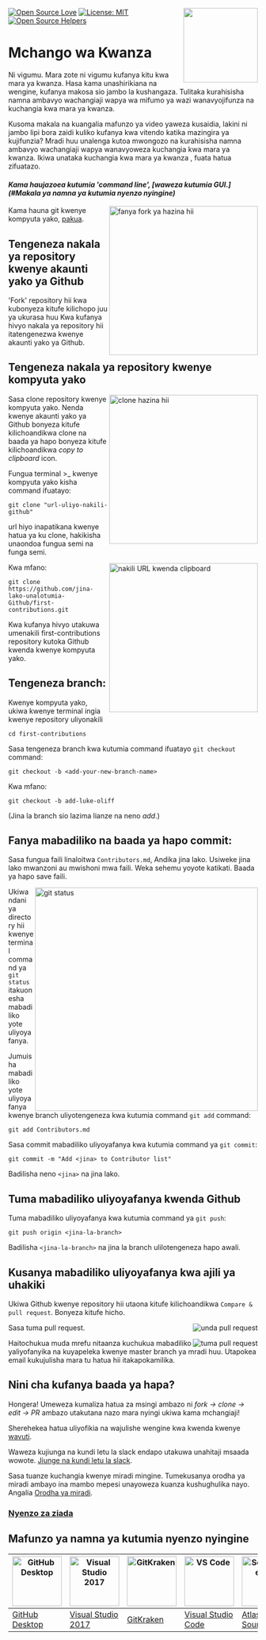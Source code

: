 [![Open Source Love](https://badges.frapsoft.com/os/v1/open-source.svg?v=103)](https://github.com/ellerbrock/open-source-badges/)
[<img align="right" width="150" src="https://firstcontributions.github.io/assets/Readme/join-slack-team.png">](https://join.slack.com/t/firstcontributors/shared_invite/zt-1hg51qkgm-Xc7HxhsiPYNN3ofX2_I8FA)
[![License: MIT](https://img.shields.io/badge/License-MIT-green.svg)](https://opensource.org/licenses/MIT)
[![Open Source Helpers](https://www.codetriage.com/roshanjossey/first-contributions/badges/users.svg)](https://www.codetriage.com/roshanjossey/first-contributions)


# Mchango wa Kwanza

Ni vigumu. Mara zote ni vigumu kufanya kitu kwa mara ya kwanza. Hasa kama unashirikiana na wengine, kufanya makosa sio jambo la kushangaza. Tulitaka kurahisisha namna ambavyo wachangiaji wapya wa mifumo ya wazi wanavyojifunza na kuchangia kwa mara ya kwanza.

Kusoma makala na kuangalia mafunzo ya video yaweza kusaidia, lakini ni jambo lipi bora zaidi kuliko kufanya kwa vitendo katika mazingira ya kujifunzia? Mradi huu unalenga kutoa mwongozo na kurahisisha namna ambavyo wachangiaji wapya wanavyoweza kuchangia kwa mara ya kwanza. Ikiwa unataka kuchangia kwa mara ya kwanza , fuata hatua zifuatazo.

#### *Kama haujazoea kutumia 'command line', [waweza kutumia GUI.](#Makala ya namna ya kutumia nyenzo nyingine)*

<img align="right" width="300" src="https://firstcontributions.github.io/assets/Readme/fork.png" alt="fanya fork ya hazina hii" />

Kama hauna git kwenye kompyuta yako, [pakua](https://help.github.com/articles/set-up-git/).

## Tengeneza nakala ya repository kwenye akaunti yako ya Github

'Fork' repository hii kwa kubonyeza kitufe kilichopo juu ya ukurasa huu
Kwa kufanya hivyo nakala ya repository hii itatengenezwa kwenye akaunti yako ya Github.

## Tengeneza nakala ya repository kwenye kompyuta yako

<img align="right" width="300" src="https://firstcontributions.github.io/assets/Readme/clone.png" alt="clone hazina hii" />

Sasa clone repository kwenye kompyuta yako. Nenda kwenye akaunti yako ya Github bonyeza kitufe kilichoandikwa clone na baada ya hapo bonyeza kitufe kilichoandikwa *copy to clipboard* icon.

Fungua terminal >_ kwenye kompyuta yako kisha command ifuatayo:

```
git clone "url-uliyo-nakili-github"
```

url hiyo inapatikana kwenye hatua ya ku clone, hakikisha unaondoa fungua semi na funga semi.

<img align="right" width="300" src="https://firstcontributions.github.io/assets/Readme/copy-to-clipboard.png" alt="nakili URL kwenda clipboard" />

Kwa mfano:

```
git clone https://github.com/jina-lako-unalotumia-Github/first-contributions.git
```

Kwa kufanya hivyo utakuwa umenakili first-contributions repository kutoka Github kwenda kwenye kompyuta yako.

## Tengeneza branch:

Kwenye kompyuta yako, ukiwa kwenye terminal ingia kwenye repository uliyonakili

```
cd first-contributions
```

Sasa tengeneza branch kwa kutumia command ifuatayo `git checkout` command:

```
git checkout -b <add-your-new-branch-name>
```

Kwa mfano:

```
git checkout -b add-luke-oliff
```

(Jina la branch sio lazima lianze na neno *add*.)

## Fanya mabadiliko na baada ya hapo commit:

Sasa fungua faili linaloitwa `Contributors.md`, Andika jina lako. Usiweke jina lako mwanzoni au mwishoni mwa faili. Weka sehemu yoyote katikati. Baada ya hapo save faili.

<img align="right" width="450" src="https://firstcontributions.github.io/assets/Readme/git-status.png" alt="git status" />

Ukiwa ndani ya directory hii kwenye terminal command ya `git status` itakuonesha mabadiliko yote uliyoyafanya.

Jumuisha mabadiliko yote uliyoyafanya kwenye branch uliyotengeneza kwa kutumia command `git add` command:

```
git add Contributors.md
```

Sasa commit mabadiliko uliyoyafanya kwa kutumia command ya `git commit`:

```
git commit -m "Add <jina> to Contributor list"
```

Badilisha neno `<jina>` na jina lako.

## Tuma mabadiliko uliyoyafanya kwenda Github

Tuma mabadiliko uliyoyafanya kwa kutumia command ya `git push`:

```
git push origin <jina-la-branch>
```

Badilisha `<jina-la-branch>` na jina la branch ulilotengeneza hapo awali.

## Kusanya mabadiliko uliyoyafanya kwa ajili ya uhakiki

Ukiwa Github kwenye repository hii utaona kitufe kilichoandikwa `Compare & pull request`. Bonyeza kitufe hicho.

<img style="float: right;" src="https://firstcontributions.github.io/assets/Readme/compare-and-pull.png" alt="unda pull request" />

Sasa tuma pull request.

<img style="float: right;" src="https://firstcontributions.github.io/assets/Readme/submit-pull-request.png" alt="tuma pull request" />

Haitochukua muda mrefu nitaanza kuchukua mabadiliko yaliyofanyika na kuyapeleka kwenye master branch ya mradi huu. Utapokea email kukujulisha mara tu hatua hii itakapokamilika.

## Nini cha kufanya baada ya hapa?

Hongera! Umeweza kumaliza hatua za msingi ambazo ni _fork -> clone -> edit -> PR_ ambazo utakutana nazo mara nyingi ukiwa kama mchangiaji!

Sherehekea hatua uliyofikia na wajulishe wengine kwa kwenda kwenye [wavuti](https://roshanjossey.github.io/first-contributions/#social-share).

Waweza kujiunga na kundi letu la slack endapo utakuwa unahitaji msaada wowote. [Jiunge na kundi letu la slack](https://join.slack.com/t/firstcontributors/shared_invite/zt-1hg51qkgm-Xc7HxhsiPYNN3ofX2_I8FA).

Sasa tuanze kuchangia kwenye miradi mingine. Tumekusanya orodha ya miradi ambayo ina mambo mepesi unayoweza kuanza kushughulika nayo. Angalia [Orodha ya miradi](https://roshanjossey.github.io/first-contributions/#project-list).

### [Nyenzo za ziada](../additional-material/git_workflow_scenarios/additional-material.md)

## Mafunzo ya namna ya kutumia nyenzo nyingine

| <a href="../gui-tool-tutorials/github-desktop-tutorial.md"><img alt="GitHub Desktop" src="https://desktop.github.com/images/desktop-icon.svg" width="100"></a> | <a href="../gui-tool-tutorials/github-windows-vs2017-tutorial.md"><img alt="Visual Studio 2017" src="https://upload.wikimedia.org/wikipedia/commons/c/cd/Visual_Studio_2017_Logo.svg" width="100"></a> | <a href="../gui-tool-tutorials/gitkraken-tutorial.md"><img alt="GitKraken" src="https://firstcontributions.github.io/assets/gui-tool-tutorials/gitkraken-tutorial/gk-icon.png" width="100"></a> | <a href="../gui-tool-tutorials/github-windows-vs-code-tutorial.md"><img alt="VS Code" src="https://upload.wikimedia.org/wikipedia/commons/1/1c/Visual_Studio_Code_1.35_icon.png" width=100></a> | <a href="../gui-tool-tutorials/sourcetree-macos-tutorial.md"><img alt="Sourcetree App" src="https://wac-cdn.atlassian.com/dam/jcr:81b15cde-be2e-4f4a-8af7-9436f4a1b431/Sourcetree-icon-blue.svg" width=100></a> | <a href="../gui-tool-tutorials/github-windows-intellij-tutorial.md"><img alt="IntelliJ IDEA" src="https://upload.wikimedia.org/wikipedia/commons/thumb/9/9c/IntelliJ_IDEA_Icon.svg/512px-IntelliJ_IDEA_Icon.svg.png" width=100></a> |
| --- | --- | --- | --- | --- | --- |
| [GitHub Desktop](../gui-tool-tutorials/github-desktop-tutorial.md) | [Visual Studio 2017](../gui-tool-tutorials/github-windows-vs2017-tutorial.md) | [GitKraken](../gui-tool-tutorials/gitkraken-tutorial.md) | [Visual Studio Code](../gui-tool-tutorials/github-windows-vs-code-tutorial.md) | [Atlassian Sourcetree](../gui-tool-tutorials/sourcetree-macos-tutorial.md) | [IntelliJ IDEA](../gui-tool-tutorials/github-windows-intellij-tutorial.md) |
